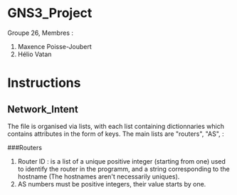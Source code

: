 # GNS3_Project

Groupe 26,
Membres :
1. Maxence Poisse-Joubert
2. Hélio Vatan


# Instructions

## Network_Intent

The file is organised via lists, with each list containing dictionnaries which contains attributes in the form of keys. The main lists are "routers", "AS", :

###Routers

1. Router ID :
is a list of a unique positive integer (starting from one) used to identify the router in the programm, and a string corresponding to the hostname (The hostnames aren't necessarily uniques).
2. AS numbers must be positive integers, their value starts by one.
